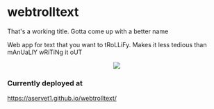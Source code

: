 # webtrolltext

That's a working title. Gotta come up with a better name

Web app for text that you want to tRoLLiFy. Makes it less tedious than mAnUaLlY wRiTiNg it oUT

<p align="center">
  <img src="https://user-images.githubusercontent.com/54599694/126242137-15ea76b6-f043-4a5d-a855-1cf3dbf13802.png"/>
</p>

### Currently deployed at
https://aservet1.github.io/webtrolltext/
